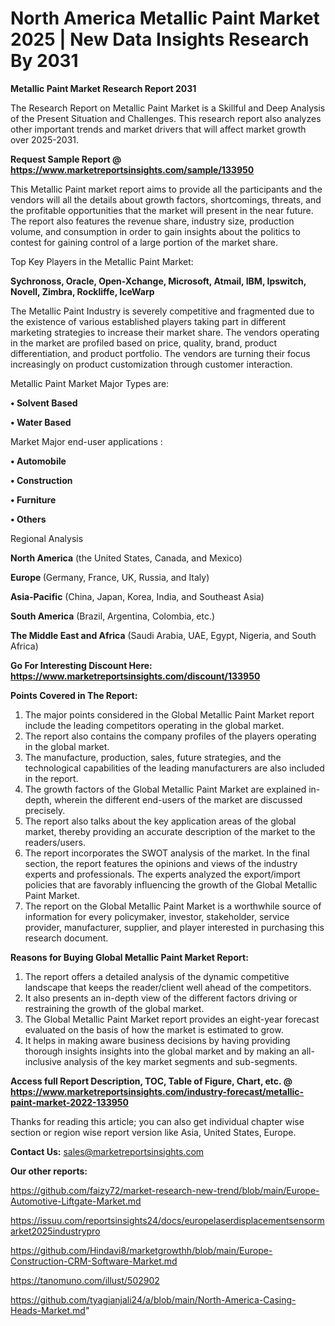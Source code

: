 # North America Metallic Paint Market 2025 | New Data Insights Research By 2031

<strong>Metallic Paint Market Research Report 2031</strong>

The Research Report on Metallic Paint Market is a Skillful and Deep Analysis of the Present Situation and Challenges. This research report also analyzes other important trends and market drivers that will affect market growth over 2025-2031.

<strong>Request Sample Report @ <a href=https://www.marketreportsinsights.com/sample/133950>https://www.marketreportsinsights.com/sample/133950</a></strong>

This Metallic Paint market report aims to provide all the participants and the vendors will all the details about growth factors, shortcomings, threats, and the profitable opportunities that the market will present in the near future. The report also features the revenue share, industry size, production volume, and consumption in order to gain insights about the politics to contest for gaining control of a large portion of the market share.

Top Key Players in the Metallic Paint Market:

<strong>Sychronoss, Oracle, Open-Xchange, Microsoft, Atmail, IBM, Ipswitch, Novell, Zimbra, Rockliffe, IceWarp</strong>

The Metallic Paint Industry is severely competitive and fragmented due to the existence of various established players taking part in different marketing strategies to increase their market share. The vendors operating in the market are profiled based on price, quality, brand, product differentiation, and product portfolio. The vendors are turning their focus increasingly on product customization through customer interaction.

Metallic Paint Market Major Types are:

<strong>• Solvent Based

• Water Based</strong>

Market Major end-user applications :

<strong>• Automobile

• Construction

• Furniture

• Others</strong>

Regional Analysis

</u><strong><b>North America</b></strong> (the United States, Canada, and Mexico)

<strong><b>Europe </b></strong>(Germany, France, UK, Russia, and Italy)

<strong><b>Asia-Pacific</b></strong> (China, Japan, Korea, India, and Southeast Asia)

<strong><b>South America</b></strong> (Brazil, Argentina, Colombia, etc.)

<strong><b>The Middle East and Africa</b></strong> (Saudi Arabia, UAE, Egypt, Nigeria, and South Africa)

<strong>Go For Interesting Discount Here: <a href=https://www.marketreportsinsights.com/discount/133950>https://www.marketreportsinsights.com/discount/133950</a></strong>

<strong>Points Covered in The Report:</strong>
<ol>
  <li>The major points considered in the Global Metallic Paint Market report include the leading competitors operating in the global market.</li>
  <li>The report also contains the company profiles of the players operating in the global market.</li>
  <li>The manufacture, production, sales, future strategies, and the technological capabilities of the leading manufacturers are also included in the report.</li>
  <li>The growth factors of the Global Metallic Paint Market are explained in-depth, wherein the different end-users of the market are discussed precisely.</li>
  <li>The report also talks about the key application areas of the global market, thereby providing an accurate description of the market to the readers/users.</li>
  <li>The report incorporates the SWOT analysis of the market. In the final section, the report features the opinions and views of the industry experts and professionals. The experts analyzed the export/import policies that are favorably influencing the growth of the Global Metallic Paint Market.</li>
  <li>The report on the Global Metallic Paint Market is a worthwhile source of information for every policymaker, investor, stakeholder, service provider, manufacturer, supplier, and player interested in purchasing this research document.</li>
</ol>
<strong>Reasons for Buying Global Metallic Paint Market Report:</strong>

<ol>
  <li>The report offers a detailed analysis of the dynamic competitive landscape that keeps the reader/client well ahead of the competitors.</li>
  <li>It also presents an in-depth view of the different factors driving or restraining the growth of the global market.</li>
  <li>The Global Metallic Paint Market report provides an eight-year forecast evaluated on the basis of how the market is estimated to grow.</li>
  <li>It helps in making aware business decisions by having providing thorough insights insights into the global market and by making an all-inclusive analysis of the key market segments and sub-segments.</li>
</ol>
<strong>Access full Report Description, TOC, Table of Figure, Chart, etc. @ <a href=https://www.marketreportsinsights.com/industry-forecast/metallic-paint-market-2022-133950>https://www.marketreportsinsights.com/industry-forecast/metallic-paint-market-2022-133950</a></strong>


Thanks for reading this article; you can also get individual chapter wise section or region wise report version like Asia, United States, Europe.

<strong>Contact Us:</strong>
sales@marketreportsinsights.com

<strong>Our other reports:</strong>

<a href=https://github.com/faizy72/market-research-new-trend/blob/main/Europe-Automotive-Liftgate-Market.md>https://github.com/faizy72/market-research-new-trend/blob/main/Europe-Automotive-Liftgate-Market.md</a>

<a href=https://issuu.com/reportsinsights24/docs/europelaserdisplacementsensormarket2025industrypro>https://issuu.com/reportsinsights24/docs/europelaserdisplacementsensormarket2025industrypro</a>

<a href=https://github.com/Hindavi8/marketgrowthh/blob/main/Europe-Construction-CRM-Software-Market.md>https://github.com/Hindavi8/marketgrowthh/blob/main/Europe-Construction-CRM-Software-Market.md</a>

<a href=https://tanomuno.com/illust/502902>https://tanomuno.com/illust/502902</a>

<a href=https://github.com/tyagianjali24/a/blob/main/North-America-Casing-Heads-Market.md>https://github.com/tyagianjali24/a/blob/main/North-America-Casing-Heads-Market.md</a>"
